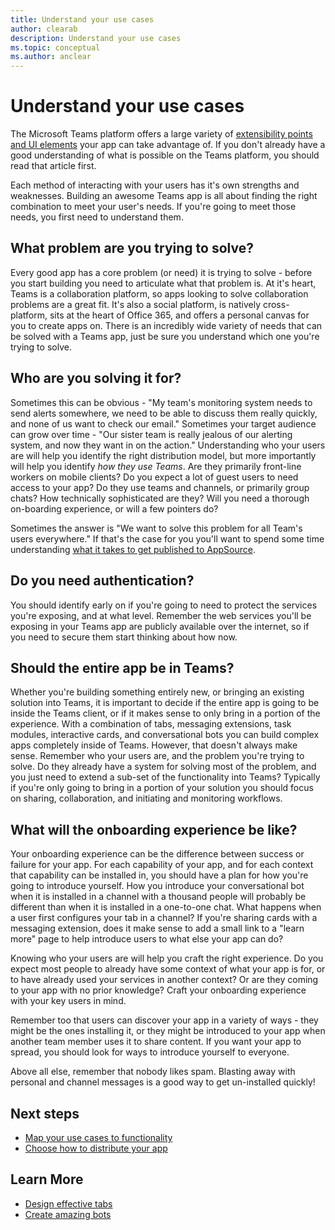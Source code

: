 ```yaml
---
title: Understand your use cases
author: clearab
description: Understand your use cases
ms.topic: conceptual
ms.author: anclear
---
```

# Understand your use cases

The Microsoft Teams platform offers a large variety of [extensibility points and UI elements](~/concepts/extensibility-points.md) your app can take advantage of. If you don't already have a good understanding of what is possible on the Teams platform, you should read that article first.

Each method of interacting with your users has it's own strengths and weaknesses. Building an awesome Teams app is all about finding the right combination to meet your user's needs. If you're going to meet those needs, you first need to understand them.

## What problem are you trying to solve?

Every good app has a core problem (or need) it is trying to solve - before you start building you need to articulate what that problem is. At it's heart, Teams is a collaboration platform, so apps looking to solve collaboration problems are a great fit. It's also a social platform, is natively cross-platform, sits at the heart of Office 365, and offers a personal canvas for you to create apps on. There is an incredibly wide variety of needs that can be solved with a Teams app, just be sure you understand which one you're trying to solve.

## Who are you solving it for?

Sometimes this can be  obvious - "My team's monitoring system needs to send alerts somewhere, we need to be able to discuss them really quickly, and none of us want to check our email." Sometimes your target audience can grow over time - "Our sister team is really jealous of our alerting system, and now they want in on the action." Understanding who your users are will help you identify the right distribution model, but more importantly will help you identify *how they use Teams*. Are they primarily front-line workers on mobile clients? Do you expect a lot of guest users to need access to your app? Do they use teams and channels, or primarily group chats? How technically sophisticated are they? Will you need a thorough on-boarding experience, or will a few pointers do?

Sometimes the answer is "We want to solve this problem for all Team's users everywhere." If that's the case for you you'll want to spend some time understanding [what it takes to get published to AppSource](~/concepts/deploy-and-publish/appsource/prepare/submission-checklist.md).

## Do you need authentication?

You should identify early on if you're going to need to protect the services you're exposing, and at what level. Remember the web services you'll be exposing in your Teams app are publicly available over the internet, so if you need to secure them start thinking about how now.

## Should the entire app be in Teams?

Whether you're building something entirely new, or bringing an existing solution into Teams, it is important to decide if the entire app is going to be inside the Teams client, or if it makes sense to only bring in a portion of the experience. With a combination of tabs, messaging extensions, task modules, interactive cards, and conversational bots you can build complex apps completely inside of Teams. However, that doesn't always make sense. Remember who your users are, and the problem you're trying to solve. Do they already have a system for solving most of the problem, and you just need to extend a sub-set of the functionality into Teams? Typically if you're only going to bring in a portion of your solution you should focus on sharing, collaboration, and initiating and monitoring workflows.

## What will the onboarding experience be like?

Your onboarding experience can be the difference between success or failure for your app. For each capability of your app, and for each context that capability can be installed in, you should have a plan for how you're going to introduce yourself. How you introduce your conversational bot when it is installed in a channel with a thousand people will probably be different than when it is installed in a one-to-one chat. What happens when a user first configures your tab in a channel? If you're sharing cards with a messaging extension, does it make sense to add a small link to a "learn more" page to help introduce users to what else your app can do?

Knowing who your users are will help you craft the right experience. Do you expect most people to already have some context of what your app is for, or to have already used your services in another context? Or are they coming to your app with no prior knowledge? Craft your onboarding experience with your key users in mind.

Remember too that users can discover your app in a variety of ways - they might be the ones installing it, or they might be introduced to your app when another team member uses it to share content. If you want your app to spread, you should look for ways to introduce yourself to everyone.

Above all else, remember that nobody likes spam. Blasting away with personal and channel messages is a good way to get un-installed quickly!

## Next steps

* [Map your use cases to functionality](~/concepts/design/map-use-cases.md)
* [Choose how to distribute your app](../deploy-and-publish/overview.md)

## Learn More

* [Design effective tabs](~/tabs/design/tabs.md)
* [Create amazing bots](~/bots/design/bots.md)

